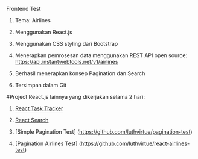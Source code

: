 Frontend Test


1. Tema: Airlines

2. Menggunakan React.js

3. Menggunakan CSS styling dari Bootstrap

4. Menerapkan pemrosesan data menggunakan REST API open source: https://api.instantwebtools.net/v1/airlines

5. Berhasil menerapkan konsep Pagination dan Search

6. Tersimpan dalam Git

#Project React.js lainnya yang dikerjakan selama 2 hari:

1. [React Task Tracker](https://github.com/luthvirtue/react-task-tracker)

2. [React Search](https://github.com/luthvirtue/react-front-test)

3. [Simple Pagination Test] (https://github.com/luthvirtue/pagination-test)

4. [Pagination Airlines Test] (https://github.com/luthvirtue/react-airlines-test)
